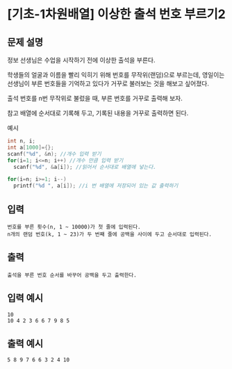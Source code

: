 # [기초-1차원배열] 이상한 출석 번호 부르기2

## 문제 설명
정보 선생님은 수업을 시작하기 전에 이상한 출석을 부른다.

학생들의 얼굴과 이름을 빨리 익히기 위해 번호를 무작위(랜덤)으로 부르는데,
영일이는 선생님이 부른 번호들을 기억하고 있다가 거꾸로 불러보는 것을 해보고 싶어졌다.

출석 번호를 n번 무작위로 불렀을 때, 부른 번호를 거꾸로 출력해 보자.


참고
배열에 순서대로 기록해 두고, 기록된 내용을 거꾸로 출력하면 된다.

예시
```c
int n, i;
int a[1000]={};
scanf("%d", &n); //개수 입력 받기
for(i=1; i<=n; i++) //개수 만큼 입력 받기
  scanf("%d", &a[i]); //읽어서 순서대로 배열에 넣는다.

for(i=n; i>=1; i--)
  printf("%d ", a[i]); //i 번 배열에 저장되어 있는 값 출력하기
```

## 입력
	번호를 부른 횟수(n, 1 ~ 10000)가 첫 줄에 입력된다.
	n개의 랜덤 번호(k, 1 ~ 23)가 두 번째 줄에 공백을 사이에 두고 순서대로 입력된다.
## 출력
	출석을 부른 번호 순서를 바꾸어 공백을 두고 출력한다.

## 입력 예시
	10
	10 4 2 3 6 6 7 9 8 5
## 출력 예시
	5 8 9 7 6 6 3 2 4 10